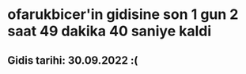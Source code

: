 # ofarukbicer'in gidisine son 1 gun 2 saat 49 dakika 40 saniye kaldi

## Gidis tarihi: 30.09.2022 :(